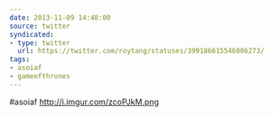 ```yaml
---
date: 2013-11-09 14:48:00
source: twitter
syndicated:
- type: twitter
  url: https://twitter.com/roytang/statuses/399186615546806273/
tags:
- asoiaf
- gameofthrones
---
```


#asoiaf http://i.imgur.com/zcoPJkM.png